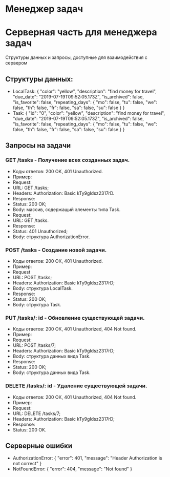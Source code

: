 # Менеджер задач

# Серверная часть для менеджера задач
Структуры данных и запросы, доступные для взаимодействия с сервером

## Структуры данных:
  - LocalTask:
  {
    "color": "yellow",
    "description": "find money for travel",
    "due_date": "2019-07-19T09:52:05.173Z",
    "is_archived": false,
    "is_favorite": false,
    "repeating_days": {
      "mo": false,
      "tu": false,
      "we": false,
      "th": false,
      "fr": false,
      "sa": false,
      "su": false
    }
  }
  - Task:
  {
    "id": "0",
    "color": "yellow",
    "description": "find money for travel",
    "due_date": "2019-07-19T09:52:05.173Z",
    "is_archived": false,
    "is_favorite": false,
    "repeating_days": {
      "mo": false,
      "tu": false,
      "we": false,
      "th": false,
      "fr": false,
      "sa": false,
      "su": false
    }
  }

## Запросы на задачи

### GET /tasks - Получение всех созданных задач.
  - Коды ответов: 200 ОK, 401 Unauthorized.
  - Пример:
  - Request:
  - URL: GET /tasks;
  - Headers: Authorization: Basic kTy9gIdsz2317rD.
  - Response:
  - Status: 200 OK;
  - Body: массив, содержащий элементы типа Task.
  - Request:
  - URL: GET /tasks.
  - Response:
  - Status: 401 Unauthorized;
  - Body: структура AuthorizationError.

### POST /tasks - Создание новой задачи.
  - Коды ответов: 200 ОК, 401 Unauthorized.
  - Пример:
  - Request
  - URL: POST /tasks;
  - Headers: Authorization: Basic kTy9gIdsz2317rD;
  - Body: структура LocalTask.
  - Response:
  - Status: 200 OK;
  - Body: структура Task.

### PUT /tasks/: id - Обновление существующей задачи.
  - Коды ответов: 200 ОК, 401 Unauthorized, 404 Not found.
  - Пример:
  - Request:
  - URL: POST /tasks/7;
  - Headers: Authorization: Basic kTy9gIdsz2317rD;
  - Body: структура данных вида Task.
  - Response:
  - Status: 200 OK;
  - Body: структура данных вида Task.

### DELETE /tasks/: id - Удаление существующей задачи.
  - Коды ответов: 200 ОК, 401 Unauthorized, 404 Not found.
  - Пример:
  - Request:
  - URL: DELETE /tasks/7;
  - Headers: Authorization: Basic kTy9gIdsz2317rD;
  - Response:
  - Status: 200 OK.

## Серверные ошибки
  - AuthorizationError:
  {
    "error": 401,
    "message": "Header Authorization is not correct"
  }
  - NotFoundError:
  {
    "error": 404,
    "message": "Not found"
  }
